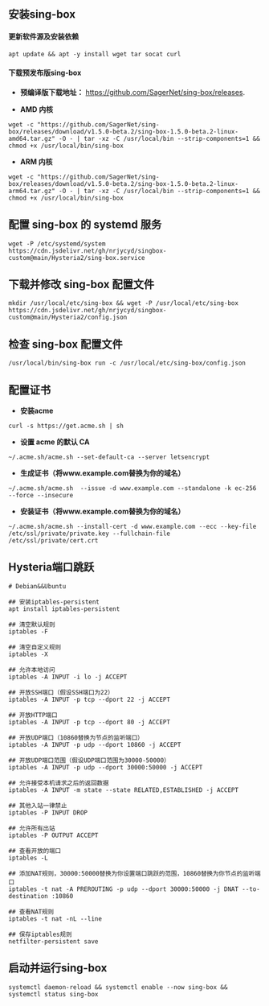 ## **安装sing-box**
#### **更新软件源及安装依赖**
```
apt update && apt -y install wget tar socat curl
```
#### **下载预发布版sing-box**
- **预编译版下载地址：** https://github.com/SagerNet/sing-box/releases.

- **AMD 内核**
```
wget -c "https://github.com/SagerNet/sing-box/releases/download/v1.5.0-beta.2/sing-box-1.5.0-beta.2-linux-amd64.tar.gz" -O - | tar -xz -C /usr/local/bin --strip-components=1 && chmod +x /usr/local/bin/sing-box
```
- **ARM 内核**
```
wget -c "https://github.com/SagerNet/sing-box/releases/download/v1.5.0-beta.2/sing-box-1.5.0-beta.2-linux-arm64.tar.gz" -O - | tar -xz -C /usr/local/bin --strip-components=1 && chmod +x /usr/local/bin/sing-box
```
## **配置 sing-box 的 systemd 服务**
```
wget -P /etc/systemd/system https://cdn.jsdelivr.net/gh/nrjycyd/singbox-custom@main/Hysteria2/sing-box.service
```
## **下载并修改 sing-box 配置文件**
```
mkdir /usr/local/etc/sing-box && wget -P /usr/local/etc/sing-box https://cdn.jsdelivr.net/gh/nrjycyd/singbox-custom@main/Hysteria2/config.json
```
## **检查 sing-box 配置文件**
```
/usr/local/bin/sing-box run -c /usr/local/etc/sing-box/config.json
```
## **配置证书**
- **安装acme**
```
curl -s https://get.acme.sh | sh
```
- **设置 acme 的默认 CA**
```
~/.acme.sh/acme.sh --set-default-ca --server letsencrypt
```
- **生成证书（将www.example.com替换为你的域名）**
```
~/.acme.sh/acme.sh  --issue -d www.example.com --standalone -k ec-256 --force --insecure
```
- **安装证书（将www.example.com替换为你的域名）**
```
~/.acme.sh/acme.sh --install-cert -d www.example.com --ecc --key-file /etc/ssl/private/private.key --fullchain-file /etc/ssl/private/cert.crt
```
## **Hysteria端口跳跃**
```
# Debian&&Ubuntu

## 安装iptables-persistent
apt install iptables-persistent

## 清空默认规则
iptables -F

## 清空自定义规则
iptables -X

## 允许本地访问
iptables -A INPUT -i lo -j ACCEPT

## 开放SSH端口（假设SSH端口为22）
iptables -A INPUT -p tcp --dport 22 -j ACCEPT

## 开放HTTP端口
iptables -A INPUT -p tcp --dport 80 -j ACCEPT

## 开放UDP端口（10860替换为节点的监听端口）
iptables -A INPUT -p udp --dport 10860 -j ACCEPT

## 开放UDP端口范围（假设UDP端口范围为30000-50000）
iptables -A INPUT -p udp --dport 30000:50000 -j ACCEPT

## 允许接受本机请求之后的返回数据
iptables -A INPUT -m state --state RELATED,ESTABLISHED -j ACCEPT

## 其他入站一律禁止
iptables -P INPUT DROP

## 允许所有出站
iptables -P OUTPUT ACCEPT

## 查看开放的端口
iptables -L

## 添加NAT规则，30000:50000替换为你设置端口跳跃的范围，10860替换为你节点的监听端口
iptables -t nat -A PREROUTING -p udp --dport 30000:50000 -j DNAT --to-destination :10860

## 查看NAT规则
iptables -t nat -nL --line

## 保存iptables规则
netfilter-persistent save
```
## **启动并运行sing-box**
```
systemctl daemon-reload && systemctl enable --now sing-box && systemctl status sing-box
```

